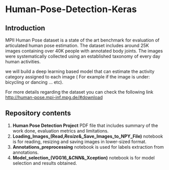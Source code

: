 # Human-Pose-Detection-Keras

## Introduction
MPII Human Pose dataset is a state of the art benchmark for evaluation of articulated human pose estimation. The dataset includes around 25K images containing over 40K people with annotated body joints. The images were systematically collected using an established taxonomy of every day human activities.

we will build a deep learning based model that can estimate the activity category assigned to each image ( For example if the image is under: bicycling or dancing ... etc).

For more details regarding the dataset you can check the following link http://human-pose.mpi-inf.mpg.de/#download

## Repository contents
1. **Human Pose Detection Project** PDF file that includes summary of the work done, evaluation metrics and limitations. 
2. **Loading_Images_(Read,_Resize_&_Save_Images_to_NPY_File)** notebook is for reading, resizing and saving images in lower-sized format. 
3. **Annotations_preprocessing** notebook is used for labels extraction from annotations. 
4. **Model_selection_(VGG16_&_CNN_&_Xception)** notebook is for model selection and results obtained. 

